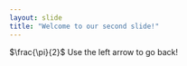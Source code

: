 ```yaml
---
layout: slide
title: "Welcome to our second slide!"
---
```

$\frac{\pi}{2}$
Use the left arrow to go back!
